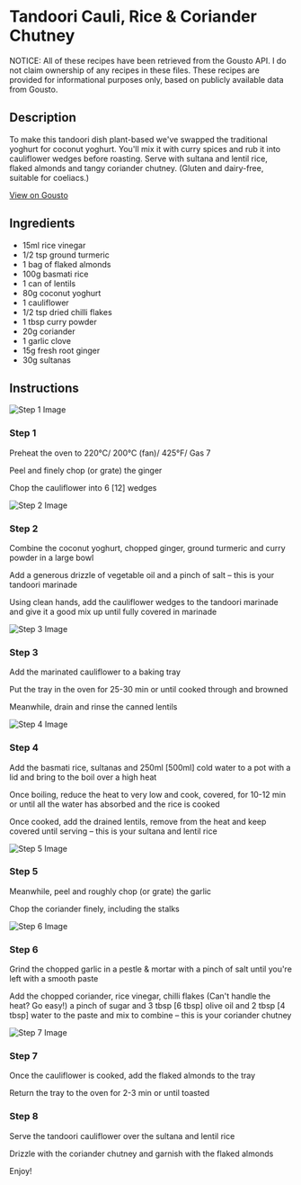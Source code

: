 # Tandoori Cauli, Rice & Coriander Chutney

NOTICE: All of these recipes have been retrieved from the Gousto API. I do not claim ownership of any recipes in these files. These recipes are provided for informational purposes only, based on publicly available data from Gousto.

## Description

To make this tandoori dish plant-based we've swapped the traditional yoghurt for coconut yoghurt. You'll mix it with curry spices and rub it into cauliflower wedges before roasting. Serve with sultana and lentil rice, flaked almonds and tangy coriander chutney. (Gluten and dairy-free, suitable for coeliacs.)

[View on Gousto](https://www.gousto.co.uk/recipes/cookbook/tandoori-cauli-rice-coriander-chutney)

## Ingredients

- 15ml rice vinegar
- 1/2 tsp ground turmeric
- 1 bag of flaked almonds
- 100g basmati rice
- 1 can of lentils
- 80g coconut yoghurt
- 1 cauliflower
- 1/2 tsp dried chilli flakes 
- 1 tbsp curry powder
- 20g coriander
- 1 garlic clove
- 15g fresh root ginger
- 30g sultanas

## Instructions

![Step 1 Image](https://production-media.gousto.co.uk/cms/recipe-step-image/1789.-step-1-x200.jpg)

### Step 1

Preheat the oven to 220°C/ 200°C (fan)/ 425°F/ Gas 7


Peel and finely chop (or grate) the ginger 


Chop the cauliflower into 6 <span class="text-danger">[12]</span> wedges

![Step 2 Image](https://production-media.gousto.co.uk/cms/recipe-step-image/1789.-step-2-x200.jpg)

### Step 2

Combine the coconut yoghurt, chopped ginger, ground turmeric and curry powder in a large bowl


Add a generous drizzle of vegetable oil and a pinch of salt – this is your tandoori marinade


Using clean hands, add the cauliflower wedges to the tandoori marinade and give it a good mix up until fully covered in marinade

![Step 3 Image](https://production-media.gousto.co.uk/cms/recipe-step-image/1789.-step-3-x200.jpg)

### Step 3

Add the marinated cauliflower to a baking tray


Put the tray in the oven for 25-30 min or until cooked through and browned


Meanwhile, drain and rinse the canned lentils

![Step 4 Image](https://production-media.gousto.co.uk/cms/recipe-step-image/1789.-step-4-x200.jpg)

### Step 4

Add the basmati rice, sultanas and 250ml <span class="text-danger">[500ml] </span>cold water to a pot with a lid and bring to the boil over a high heat


Once boiling, reduce the heat to very low and cook, covered, for 10-12 min or until all the water has absorbed and the rice is cooked


Once cooked, add the drained lentils, remove from the heat and keep covered until serving – this is your sultana and lentil rice

![Step 5 Image](https://production-media.gousto.co.uk/cms/recipe-step-image/1789.-step-5-x200.jpg)

### Step 5

Meanwhile, peel and roughly chop (or grate) the garlic


Chop the coriander finely, including the stalks

![Step 6 Image](https://production-media.gousto.co.uk/cms/recipe-step-image/1789.-step-6-x200.jpg)

### Step 6

Grind the chopped garlic in a pestle &amp; mortar with a pinch of salt until you're left with a smooth paste


Add the chopped coriander, rice vinegar, chilli flakes (Can't handle the heat? Go easy!) a pinch of sugar and 3 tbsp <span class="text-danger">[6 tbsp]</span> olive oil and 2 tbsp <span class="text-danger">[4 tbsp]</span> water to the paste and mix to combine – this is your coriander chutney

![Step 7 Image](https://production-media.gousto.co.uk/cms/recipe-step-image/1789.-step-7-x200.jpg)

### Step 7

Once the cauliflower is cooked, add the flaked almonds to the tray


Return the tray to the oven for 2-3 min or until toasted

### Step 8

Serve the tandoori cauliflower over the sultana and lentil rice


Drizzle with the coriander chutney and garnish with the flaked almonds


Enjoy!

